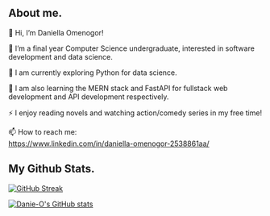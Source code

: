 ## About me.

👋 Hi, I’m Daniella Omenogor!

👀 I’m a final year Computer Science undergraduate, interested in software development and data science.

🌱 I am currently exploring Python for data science.

🌱 I am also learning the MERN stack and FastAPI for fullstack web development and API development respectively.

⚡ I enjoy reading novels and watching action/comedy series in my free time!


📫 How to reach me:  
     <https://www.linkedin.com/in/daniella-omenogor-2538861aa/>
 
 
## My Github Stats.

[![GitHub Streak](http://github-readme-streak-stats.herokuapp.com?user=Danie-O&theme=highcontrast&border_radius=5.4)](https://git.io/streak-stats)

<a href="http://www.github.com/Danie-O"><img src="https://github-readme-stats.vercel.app/api?username=Danie-O&show_icons=true&hide=&count_private=true&title_color=FA7000&text_color=ffffff&icon_color=FA7000&bg_color=1c1917&hide_border=true&show_icons=true" alt="Danie-O's GitHub stats" /></a>
<!---
Danie-O/Danie-O is a ✨ special ✨ repository because its `README.md` (this file) appears on your GitHub profile.
You can click the Preview link to take a look at your changes.
--->
